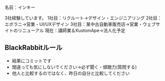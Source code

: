 名前：インキー

3社経験しています。
1社目：リクルート→デザイン・エンジニアリング
2社目：エボラニ→営業・UI/UXデザイン
3社目：某中古自動車販売店→営業・ウェブサイトのリニューアル
現在：講師業＆KustomApe→法人化予定

## BlackRabbitルール
- 結果にコミットです
- 間違っても気にしないでください→必ず聞く・傾聴力(質問する)
- 他人と比較するのではなく、昨日の自分と比較してください